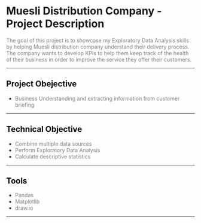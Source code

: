 # Muesli Distribution Company - Project Description

<span style="color:grey">
The goal of this project is to showcase my Exploratory Data Analysis skills by helping Muesli distribution company understand their delivery process. The company wants to develop KPIs to help them keep track of the health of their business in order to improve the service they offer their customers.
</span>

---
## <span style="color:black"> __Project Obejective__ </span>
 
* <span style="color:grey"> Business Understanding and extracting information from customer briefing

---
## <span style="color:black"> __Technical Objective__ </span>
 
* <span style="color:grey"> Combine multiple data sources
* <span style="color:grey"> Perform Exploratory Data Analysis
* <span style="color:grey"> Calculate descriptive statistics
---
## <span style="color:black"> __Tools__ </span>
 
* <span style="color:grey"> Pandas
* <span style="color:grey"> Matplotlib
* <span style="color:grey"> draw.io
---

